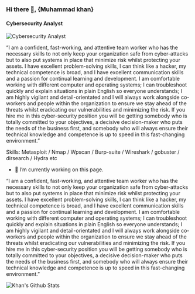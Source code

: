 ### Hi there 👋, {Muhammad khan}
#### Cybersecurity Analyst
![Cybersecurity Analyst](https://arturssmirnovs.github.io/github-profile-readme-generator/images/banner.png)

“I am a confident, fast-working, and attentive team worker who has the necessary skills to not only keep your organization safe from cyber-attacks but to also put systems in place that minimize risk whilst protecting your assets. I have excellent problem-solving skills, I can think like a hacker, my technical competence is broad, and I have excellent communication skills and a passion for continual learning and development. I am comfortable working with different computer and operating systems; I can troubleshoot quickly and explain situations in plain English so everyone understands; I am highly vigilant and detail-orientated and I will always work alongside co-workers and people within the organization to ensure we stay ahead of the threats whilst eradicating our vulnerabilities and minimizing the risk. If you hire me in this cyber-security position you will be getting somebody who is totally committed to your objectives, a decisive decision-maker who puts the needs of the business first, and somebody who will always ensure their technical knowledge and competence is up to speed in this fast-changing environment.”

Skills: Metasploit / Nmap / Wpscan / Burp-suite / Wireshark / gobuster / dirsearch / Hydra etc

- 🔭 I’m currently working on this page. 

“I am a confident, fast-working, and attentive team worker who has the necessary skills to not only keep your organization safe from cyber-attacks but to also put systems in place that minimize risk whilst protecting your assets. I have excellent problem-solving skills, I can think like a hacker, my technical competence is broad, and I have excellent communication skills and a passion for continual learning and development. I am comfortable working with different computer and operating systems; I can troubleshoot quickly and explain situations in plain English so everyone understands; I am highly vigilant and detail-orientated and I will always work alongside co-workers and people within the organization to ensure we stay ahead of the threats whilst eradicating our vulnerabilities and minimizing the risk. If you hire me in this cyber-security position you will be getting somebody who is totally committed to your objectives, a decisive decision-maker who puts the needs of the business first, and somebody who will always ensure their technical knowledge and competence is up to speed in this fast-changing environment.”


![Khan's Github Stats](https://github-readme-stats.vercel.app/api?username=WhatTheHackera)










